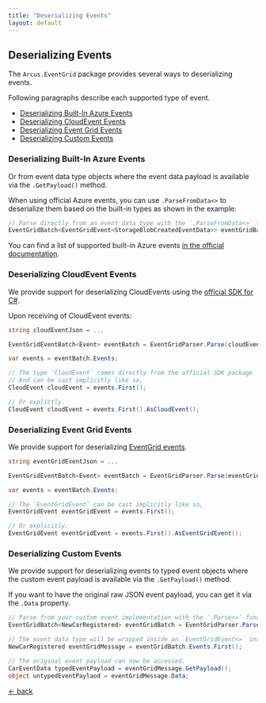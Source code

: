```yaml
---
title: "Deserializing Events"
layout: default
---
```


## Deserializing Events

The `Arcus.EventGrid` package provides several ways to deserializing events.

Following paragraphs describe each supported type of event.

- [Deserializing Built-In Azure Events](#deserializing-built-in-azure-events)
- [Deserializing CloudEvent Events](#deserializing-cloudevent-events)
- [Deserializing Event Grid Events](#deserializing-event-grid-events)
- [Deserializing Custom Events](#deserializing-custom-events)

### Deserializing Built-In Azure Events

Or from event data type objects where the event data payload is available via the `.GetPayload()` method.

When using official Azure events, you can use `.ParseFromData<>` to deserialize them based on the built-in types as shown in the example:

```csharp
// Parse directly from an event data type with the `.ParseFromData<>` function.
EventGridBatch<EventGridEvent<StorageBlobCreatedEventData>> eventGridBatch = EventGridParser.ParseFromData<StorageBlobCreatedEventData>(rawEvent);
```

You can find a list of supported built-in Azure events [in the official documentation](https://docs.microsoft.com/en-us/dotnet/api/microsoft.azure.eventgrid.models?view=azure-dotnet).

### Deserializing CloudEvent Events

We provide support for deserializing CloudEvents using the [official SDK for C#](https://github.com/cloudevents/sdk-csharp).

Upon receiving of CloudEvent events:

```csharp
string cloudEventJson = ...

EventGridEventBatch<Event> eventBatch = EventGridParser.Parse(cloudEventJson);

var events = eventBatch.Events;

// The type `CloudEvent` comes directly from the official SDK package
// And can be cast implicitly like so, 
CloudEvent cloudEvent = events.First();

// Or explictly.
CloudEvent cloudEvent = events.First().AsCloudEvent();
```

### Deserializing Event Grid Events

We provide support for deserializing [EventGrid events](https://docs.microsoft.com/en-us/azure/event-grid/event-schema).

```csharp
string eventGridEventJson = ...

EventGridEventBatch<Event> eventBatch = EventGridParser.Parse(eventGridEventJson);

var events = eventBatch.Events;

// The `EventGridEvent` can be cast implicitly like so, 
EventGridEvent eventGridEvent = events.First();

// Or explicitly.
EventGridEvent eventGridEvent = events.First().AsEventGridEvent();
```

### Deserializing Custom Events

We provide support for deserializing events to typed event objects where the custom event payload is available via the `.GetPayload()` method.

If you want to have the original raw JSON event payload, you can get it via the `.Data` property.

```csharp
// Parse from your custom event implementation with the `.Parse<>` function.
EventGridBatch<NewCarRegistered> eventGridBatch = EventGridParser.Parse<NewCarRegistered>(rawEvent);

// The event data type will be wrapped inside an `EventGridEvent<>` instance.
NewCarRegistered eventGridMessage = eventGridBatch.Events.First();

// The original event payload can now be accessed.
CarEventData typedEventPayload = eventGridMessage.GetPayload();
object untypedEventPaylaod = eventGridMessage.Data;
```

[&larr; back](/)
